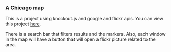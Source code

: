 ### A Chicago map 

This is a project using knockout.js and google and flickr apis.
You can view this project [here](http://joseterrera.github.io/chicago-map/).

There is a search bar that filters results and the markers. Also, each window in the map will have a button that will open a flickr picture related to the area.
